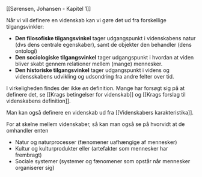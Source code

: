 [[Sørensen, Johansen - Kapitel 1]]

Når vi vil definere en videnskab kan vi gøre det ud fra forskellige tilgangsvinkler:
- **Den filosofiske tilgangsvinkel** tager udgangspunkt i videnskabens natur (dvs dens centrale egenskaber), samt de objekter den behandler (dens ontologi)
- **Den sociologiske tilgangsvinkel** tager udgangspunkt i hvordan at viden bliver skabt gennem relationer mellem (mange) mennesker.
- **Den historiske tilgangsvinkel** tager udgangspunkt i videns og vidensskabens udvikling og udsondring fra andre felter over tid.

I virkeligheden findes der ikke _en_ definition. Mange har forsøgt sig på at definere det, se [[Krags betingelser for videnskab]] og  [[Krags forslag til videnskabens definition]].

Man kan også definere en videnskab ud fra [[Videnskabers karakteristika]].

For at skelne mellem videnskaber, så kan man også se på hvorvidt at de omhandler enten
- Natur og naturprocesser (fænomener uafhængige af mennesker)
- Kultur og kulturprodukter
eller (artefakter som mennesker har frembragt)
- Sociale systemer (systemer og fænomener som opstår når mennesker organiserer sig)